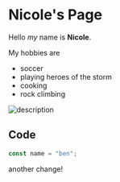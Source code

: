 # Nicole's Page

Hello _my_ name is **Nicole**.

My hobbies are

- soccer
- playing heroes of the storm
- cooking
- rock climbing

![description](https://preview.redd.it/what-is-marcy-doing-in-this-image-funny-answers-only-v0-46p5h3r128j91.jpg?auto=webp&s=9dab0b1eb5704f7f71ceed33ed44762e345ea7dc)

## Code

```js
const name = "ben";
```

another change!
